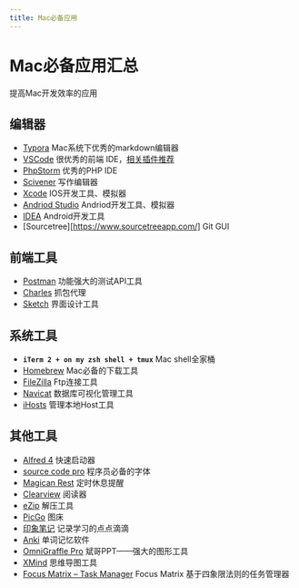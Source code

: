 ```yaml
---
title: Mac必备应用
---
```

# Mac必备应用汇总

提高Mac开发效率的应用

## 编辑器

* [Typora](https://www.typora.io/) Mac系统下优秀的markdown编辑器
* [VSCode](https://code.visualstudio.com/) 很优秀的前端 IDE，[相关插件推荐](./Vscode必备插件.md)
* [PhpStorm](https://www.jetbrains.com/phpstorm/) 优秀的PHP IDE
* [Scivener](https://www.literatureandlatte.com/scrivener/overview) 写作编辑器
* [Xcode](https://developer.apple.com/xcode/) IOS开发工具、模拟器
* [Andriod Studio](https://developer.android.com/studio) Andriod开发工具、模拟器
* [IDEA](https://www.jetbrains.com/zh-cn/idea/) Android开发工具
* [Sourcetree][https://www.sourcetreeapp.com/] Git GUI

## 前端工具

* [Postman](https://www.getpostman.com/) 功能强大的测试API工具
* [Charles](https://www.charlesproxy.com/) 抓包代理
* [Sketch](https://www.sketch.com/) 界面设计工具

## 系统工具

* **`iTerm 2 + on my zsh shell + tmux`** Mac shell全家桶
* [Homebrew](https://brew.sh/) Mac必备的下载工具
* [FileZilla](https://filezilla-project.org/) Ftp连接工具
* [Navicat](https://www.navicat.com.cn/products) 数据库可视化管理工具
* [iHosts](https://apps.apple.com/cn/app/ihosts-etc-hosts-%E7%BC%96%E8%BE%91%E5%99%A8/id1102004240?mt=12) 管理本地Host工具

## 其他工具

* [Alfred 4](https://www.alfredapp.com/whats-new/) 快速启动器
* [source code pro](https://adobe-fonts.github.io/source-code-pro/) 程序员必备的字体
* [Magican Rest](https://apps.apple.com/cn/app/magicanrest/id634255909?mt=12) 定时休息提醒
* [Clearview](https://www.thecanoesoft.com/clearview/) 阅读器
* [eZip](https://ezip.awehunt.com/) 解压工具
* [PicGo](https://github.com/Molunerfinn/PicGo/releases) 图床
* [印象笔记](https://www.yinxiang.com/) 记录学习的点点滴滴
* [Anki](https://apps.ankiweb.net/) 单词记忆软件
* [OmniGraffle Pro](https://xclient.info/s/omnigraffle.html) 斌哥PPT——强大的图形工具
* [XMind](https://www.xmind.cn/) 思维导图工具
* [Focus Matrix – Task Manager](https://apps.apple.com/cn/app/focus-matrix-task-manager/id1087284172?mt=12) Focus Matrix 基于四象限法则的任务管理器